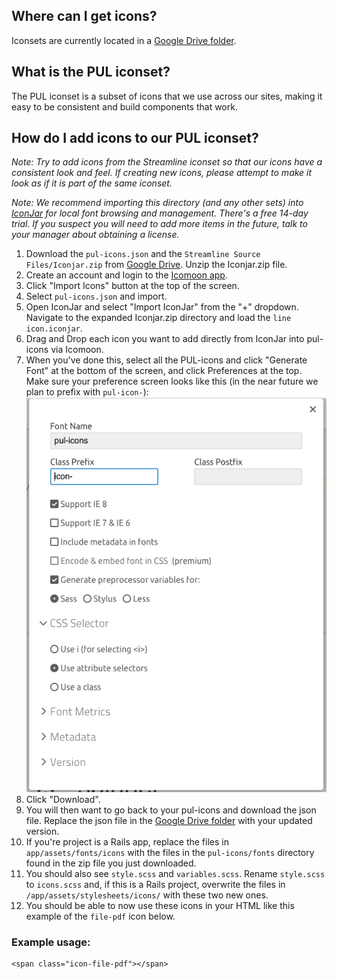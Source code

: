 ## Where can I get icons?

Iconsets are currently located in a [Google Drive folder](https://drive.google.com/drive/folders/0B7lJwwFLye5XaTNzdFAwRTEyNlk).

## What is the PUL iconset?

The PUL iconset is a subset of icons that we use across our sites, making it easy to be consistent and build components that work.

## How do I add icons to our PUL iconset?

_Note: Try to add icons from the Streamline iconset so that our icons have a consistent look and feel. If creating new icons, please attempt to make it look as if it is part of the same iconset._

_Note: We recommend importing this directory (and any other sets) into [IconJar](https://geticonjar.com/) for local font browsing and management. There's a free 14-day trial. If you suspect you will need to add more items in the future, talk to your manager about obtaining a license._

1.  Download the `pul-icons.json` and the `Streamline Source Files/Iconjar.zip` from [Google Drive](https://drive.google.com/drive/folders/0B7lJwwFLye5XYUVxRVpsQndRWFU). Unzip the Iconjar.zip file.
2.  Create an account and login to the [Icomoon app](https://icomoon.io/app).
3.  Click "Import Icons" button at the top of the screen.
4.  Select `pul-icons.json` and import.
5.  Open IconJar and select "Import IconJar" from the "+" dropdown. Navigate to the expanded Iconjar.zip directory and load the `line icon.iconjar`.
6.  Drag and Drop each icon you want to add directly from IconJar into pul-icons via Icomoon.
7.  When you've done this, select all the PUL-icons and click "Generate Font" at the bottom of the screen, and click Preferences at the top. Make sure your preference screen looks like this (in the near future we plan to prefix with `pul-icon-`):
    ![IcoMoon Preferences](https://raw.githubusercontent.com/pulibrary/UI-Components/master/img/icomoon-preferences.png)
8.  Click "Download".
9.  You will then want to go back to your pul-icons and download the json file. Replace the json file in the [Google Drive folder](https://drive.google.com/drive/folders/0B7lJwwFLye5XaTNzdFAwRTEyNlk) with your updated version.
10. If you're project is a Rails app, replace the files in `app/assets/fonts/icons` with the files in the `pul-icons/fonts` directory found in the zip file you just downloaded.
11. You should also see `style.scss` and `variables.scss`. Rename `style.scss` to `icons.scss` and, if this is a Rails project, overwrite the files in `/app/assets/stylesheets/icons/` with these two new ones.
12. You should be able to now use these icons in your HTML like this example of the `file-pdf` icon below.

### Example usage:

```
<span class="icon-file-pdf"></span>
```
